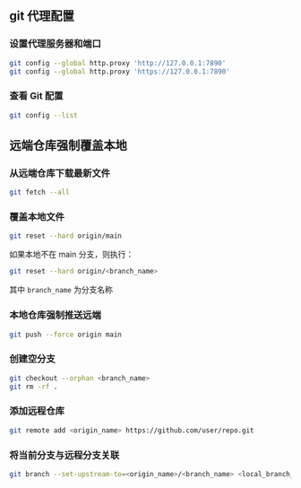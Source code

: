 ## git 代理配置

### 设置代理服务器和端口

```bash
git config --global http.proxy 'http://127.0.0.1:7890'
git config --global http.proxy 'https://127.0.0.1:7890'
```

### 查看 Git 配置

```bash
git config --list
```

## 远端仓库强制覆盖本地

### 从远端仓库下载最新文件

```bash
git fetch --all
```

### 覆盖本地文件

```bash
git reset --hard origin/main
```

如果本地不在 main 分支，则执行：

```bash
git reset --hard origin/<branch_name>
```

其中 `branch_name` 为分支名称

### 本地仓库强制推送远端

```bash
git push --force origin main
```

### 创建空分支

```bash
git checkout --orphan <branch_name>
git rm -rf .
```

### 添加远程仓库

```bash
git remote add <origin_name> https://github.com/user/repo.git
```

### 将当前分支与远程分支关联

```bash
git branch --set-upstream-to=<origin_name>/<branch_name> <local_branch_name>
```

